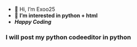 - 👋 Hi, I’m Exoo25
- 👀 **I’m interested in python + html**
- ***Happy Coding***
<h3>I will post my python codeeditor in python</h3>


<!---
Exoo25/Exoo25 is a ✨ special ✨ repository because its `README.md` (this file) appears on your GitHub profile.
You can click the Preview link to take a look at your changes.
--->
